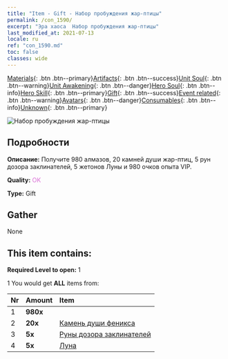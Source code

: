 ```yaml
---
title: "Item - Gift - Набор пробуждения жар-птицы"
permalink: /con_1590/
excerpt: "Эра хаоса  Набор пробуждения жар-птицы"
last_modified_at: 2021-07-13
locale: ru
ref: "con_1590.md"
toc: false
classes: wide
---
```

 [Materials](/ItemsRU/){: .btn .btn--primary}[Artifacts](/ItemsRU/Artifacts/){: .btn .btn--success}[Unit Soul](/ItemsRU/UnitSoul/){: .btn .btn--warning}[Unit Awakening](/ItemsRU/UnitAwakening/){: .btn .btn--danger}[Hero Soul](/ItemsRU/HeroSoul/){: .btn .btn--info}[Hero Skill](/ItemsRU/HeroSkill/){: .btn .btn--primary}[Gift](/ItemsRU/Gift/){: .btn .btn--success}[Event related](/ItemsRU/Events/){: .btn .btn--warning}[Avatars](/ItemsRU/Avatars/){: .btn .btn--danger}[Consumables](/ItemsRU/Consumables/){: .btn .btn--info}[Unknown](/ItemsRU/Unknown/){: .btn .btn--primary}

 ![Набор пробуждения жар-птицы](/images/t/i_907202.png)

## Подробности
 **Описание:** Получите 980 алмазов, 20 камней души жар-птиц, 5 рун дозора заклинателей, 5 жетонов Луны и 980 очков опыта VIP.

 **Quality:** <span style="color: #DA70D6">OK</span>

 **Type:** Gift

## Gather

  None

## This item contains:

 **Required Level to open:** 1

 1 You would get **ALL** items  from:

  | Nr | Amount |     Item    |
  |:---|:-------|:------------|
  | 1 |  **980x** | <i class="fas fa-gem"/> |  | 
  | 2 |  **20x** | [Камень души феникса](/ItemsRU/unt_348/) |  | 
  | 3 |  **5x** | [Руны дозора заклинателей](/ItemsRU/con_746/) |  | 
  | 4 |  **5x** | [Луна](/ItemsRU/her_378/) |  | 
